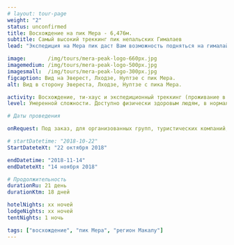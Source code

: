```yaml
---
# layout: tour-page
weight: "2"
status: unconfirmed
title: Восхождение на пик Мера - 6,476м.
subtitle: Самый высокий треккинг пик непальских Гималаев
lead: "Экспедиция на Мера пик даст Вам возможность подняться на гималайский шеститысячник, маршрутом, не требующим специальной альпинистской квалификации. Самый высокий треккинг пик в Непале, высотой более 6 400 м. предлагает один из лучших гималайских видов. В хорошую погоду с пика Мера можно увидеть пять восьмитысячников: Эверест, Лхоцзе, Чо Ойю, Макалу и Канченджанга."

image:       /img/tours/mera-peak-logo-660px.jpg
imagemedium: /img/tours/mera-peak-logo-500px.jpg
imagesmall:  /img/tours/mera-peak-logo-300px.jpg
figcaption: Вид на Эверест, Лходзе, Нуптзе с пик Мера.
alt: Вид в сторону Эвереста, Лходзе, Нуптзе с пика Мера.

activity: Восхождение, ти-хаус и экспедиционный треккинг (проживание в лоджах, две-три ночи в палатках)
level: Умеренной сложности. Доступно физически здоровым людям, в нормальной физической форме. Специальной подготовки не требуется.

# Даты проведения

onRequest: Под заказ, для организованных групп, туристических компаний, клубов.

# startDatetime: "2018-10-22"
StartDateteXt: "22 октября 2018"

endDatetime: "2018-11-14"
endDateteXt: "14 ноября 2018"

# Продолжительность
durationRu: 21 день
durationKtm: 18 дней

hotelNights: xx ночей
lodgeNights: xx ночей
tentNights: 1 ночь

tags: ["восхождение", "пик Мера", "регион Макалу"]
---
```

